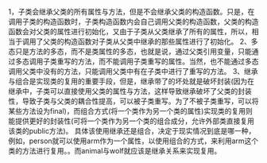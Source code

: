 1，子类会继承父类的所有属性与方法，但是不会继承父类的构造函数。只是，在调用子类的构造函数时，子类构造函数内会自己调用父类的构造函数，父类的构造函数会对父类的属性进行初始化，又由于子类从父类继承了所有的属性，所以，相当于调用了父类的构造函数对子类从父类中继承的那些属性进行了初始化。
2、多态只是方法的多态，而不是类属性的多态，也就是说，通过父类引用变量，只能通过多态调用子类重写的方法，而不能调用子类重写的属性。当然，也不能通过多态调用父类中没有的方法，只能调用父类中有在子类中进行了重写的方法。
3、继承与组合是实现类的复用的重要手段，但是，继承带了的坏处就是破坏封装(因为在继承中，子类可以直接使用父类的属性与方法，这样导致继承破坏了父类的封装性，导致子类与父类的耦合性提高，可以被子类重写。为了不被子类重写，可以将某些方法设为final)，而组合方式(将一个类作为另一个类的属性)实现类的复用则能提供更好的封装性(可将一个类作为另一个类的组合成分，允许外部类直接复用该类的public方法)。
具体该使用继承还是组合，决定于现实情况到底是哪一种，例如，person就可以使用arm作为一个属性，以使用组合的方式，来利用arm这个类的方法进行复用。。而animal与wolf就应该是继承关系来实现复用。
